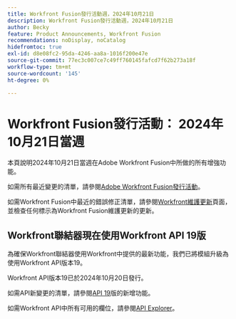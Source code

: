 ```yaml
---
title: Workfront Fusion發行活動週，2024年10月21日
description: Workfront Fusion發行活動週，2024年10月21日
author: Becky
feature: Product Announcements, Workfront Fusion
recommendations: noDisplay, noCatalog
hidefromtoc: true
exl-id: d8e08fc2-95da-4246-aa8a-1016f200e47e
source-git-commit: 77ec3c007ce7c49ff760145fafcd7f62b273a18f
workflow-type: tm+mt
source-wordcount: '145'
ht-degree: 0%

---
```


# Workfront Fusion發行活動： 2024年10月21日當週

本頁說明2024年10月21日當週在Adobe Workfront Fusion中所做的所有增強功能。

如需所有最近變更的清單，請參閱[Adobe Workfront Fusion發行活動](/help/workfront-fusion/fusion-product-releases/fusion-release-activity.md)。

如需Workfront Fusion中最近的錯誤修正清單，請參閱[Workfront維護更新](https://experienceleague.adobe.com/docs/workfront-known-issues/releases/current-updates.html?lang=zh-Hant)頁面，並檢查任何標示為Workfront Fusion維護更新的更新。

## Workfront聯結器現在使用Workfront API 19版

為確保Workfront聯結器使用Workfront中提供的最新功能，我們已將模組升級為使用Workfront API版本19。

Workfront API版本19已於2024年10月20日發行。

如需API新變更的清單，請參閱[&#x200B; API 19](https://experienceleague.adobe.com/zh-hant/docs/workfront/using/adobe-workfront-api/api-notes/new-api-version-19)版的新增功能。

如需Workfront API中所有可用的欄位，請參閱[API Explorer](https://developer.adobe.com/workfront/api-explorer)。
